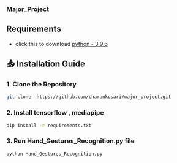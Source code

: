 ### Major_Project
## Requirements
- click this to download [python - 3.9.6](https://www.python.org/ftp/python/3.9.6/python-3.9.6-amd64.exe)
  
## 📥 Installation Guide

### 1. Clone the Repository
```bash
git clone  https://github.com/charankosari/major_project.git
```
### 2. Install tensorflow , mediapipe

```bash
pip install -r requirements.txt
```
### 3. Run Hand_Gestures_Recognition.py file

```bash
python Hand_Gestures_Recognition.py

```
